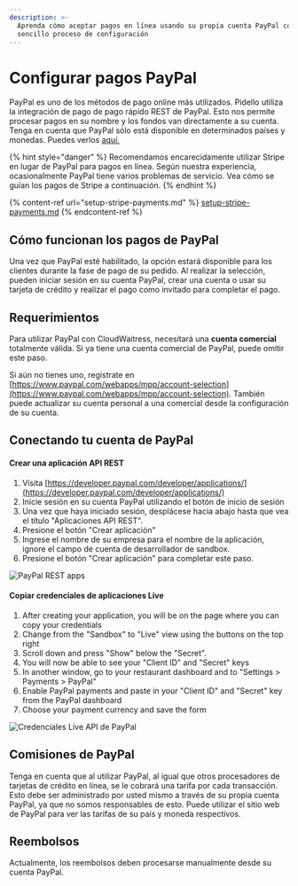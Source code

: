 ```yaml
---
description: >-
  Aprenda cómo aceptar pagos en línea usando su propia cuenta PayPal con nuestro
  sencillo proceso de configuración
---
```


# Configurar pagos PayPal

PayPal es uno de los métodos de pago online más utilizados. Pidello utiliza la integración de pago de pago rápido REST de PayPal. Esto nos permite procesar pagos en su nombre y los fondos van directamente a su cuenta. Tenga en cuenta que PayPal sólo está disponible en determinados países y monedas. Puedes verlos [aquí.](https://developer.paypal.com/docs/integration/direct/rest-api-payment-country-currency-support/)

{% hint style="danger" %}
Recomendamos encarecidamente utilizar Stripe en lugar de PayPal para pagos en línea. Según nuestra experiencia, ocasionalmente PayPal tiene varios problemas de servicio. Vea cómo se guían los pagos de Stripe a continuación.
{% endhint %}

{% content-ref url="setup-stripe-payments.md" %}
[setup-stripe-payments.md](setup-stripe-payments.md)
{% endcontent-ref %}

## Cómo funcionan los pagos de PayPal

Una vez que PayPal esté habilitado, la opción estará disponible para los clientes durante la fase de pago de su pedido. Al realizar la selección, pueden iniciar sesión en su cuenta PayPal, crear una cuenta o usar su tarjeta de crédito y realizar el pago como invitado para completar el pago.

## Requerimientos

Para utilizar PayPal con CloudWaitress, necesitará una **cuenta comercial** totalmente válida. Si ya tiene una cuenta comercial de PayPal, puede omitir este paso.

Si aún no tienes uno, regístrate en [https://www.paypal.com/webapps/mpp/account-selection](https://www.paypal.com/webapps/mpp/account-selection). También puede actualizar su cuenta personal a una comercial desde la configuración de su cuenta.

## Conectando tu cuenta de PayPal

#### Crear una aplicación API REST

1. Visita [https://developer.paypal.com/developer/applications/](https://developer.paypal.com/developer/applications/)
2. Inicie sesión en su cuenta PayPal utilizando el botón de inicio de sesión
3. Una vez que haya iniciado sesión, desplácese hacia abajo hasta que vea el título "Aplicaciones API REST".
4. Presione el botón "Crear aplicación"
5. Ingrese el nombre de su empresa para el nombre de la aplicación, ignore el campo de cuenta de desarrollador de sandbox.
6. Presione el botón "Crear aplicación" para completar este paso.

![PayPal REST apps](https://storage.crisp.chat/users/helpdesk/website/e903fdb8557a9800/image\_141scma.png)

#### Copiar credenciales de aplicaciones Live

1. After creating your application, you will be on the page where you can copy your credentials
2. Change from the "Sandbox" to "Live" view using the buttons on the top right
3. Scroll down and press "Show" below the "Secret".
4. You will now be able to see your "Client ID" and "Secret" keys
5. In another window, go to your restaurant dashboard and to "Settings > Payments > PayPal"
6. Enable PayPal payments and paste in your "Client ID" and "Secret" key from the PayPal dashboard
7. Choose your payment currency and save the form

![Credenciales Live API de PayPal ](https://storage.crisp.chat/users/helpdesk/website/e903fdb8557a9800/image\_1g9uc8i.png)

## Comisiones de PayPal

Tenga en cuenta que al utilizar PayPal, al igual que otros procesadores de tarjetas de crédito en línea, se le cobrará una tarifa por cada transacción. Esto debe ser administrado por usted mismo a través de su propia cuenta PayPal, ya que no somos responsables de esto. Puede utilizar el sitio web de PayPal para ver las tarifas de su país y moneda respectivos.

## Reembolsos

Actualmente, los reembolsos deben procesarse manualmente desde su cuenta PayPal.
